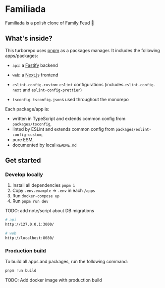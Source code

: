 # Familiada

[Familiada](https://en.wikipedia.org/wiki/Familiada) is a polish clone of [Family Feud](https://en.wikipedia.org/wiki/Family_Feud) 🙂

## What's inside?

This turborepo uses [pnpm](https://pnpm.io) as a packages manager. It includes the following apps/packages:

- `api`: a [Fastify](https://www.fastify.io/) backend
- `web`: a [Next.js](https://nextjs.org) frontend

- `eslint-config-custom`: `eslint` configurations (includes `eslint-config-next` and `eslint-config-prettier`)
- `tsconfig`: `tsconfig.json`s used throughout the monorepo

Each package/app is:

- written in TypeScript and extends common config from `packages/tsconfig`,
- linted by ESLint and extends common config from `packages/eslint-config-custom`,
- pure ESM,
- documented by local `README.md`

## Get started

### Develop locally

1. Install all dependencies `pnpm i`
2. Copy `.env.example` => `.env` in each `/apps`
3. Run `docker-compose up`
4. Run `pnpm run dev`

TODO: add note/script about DB migrations

```bash
# api
http://127.0.0.1:3000/

# web
http://localhost:8080/

```

### Production build

To build all apps and packages, run the following command:

```bash
pnpm run build
```

TODO: Add docker image with production build
